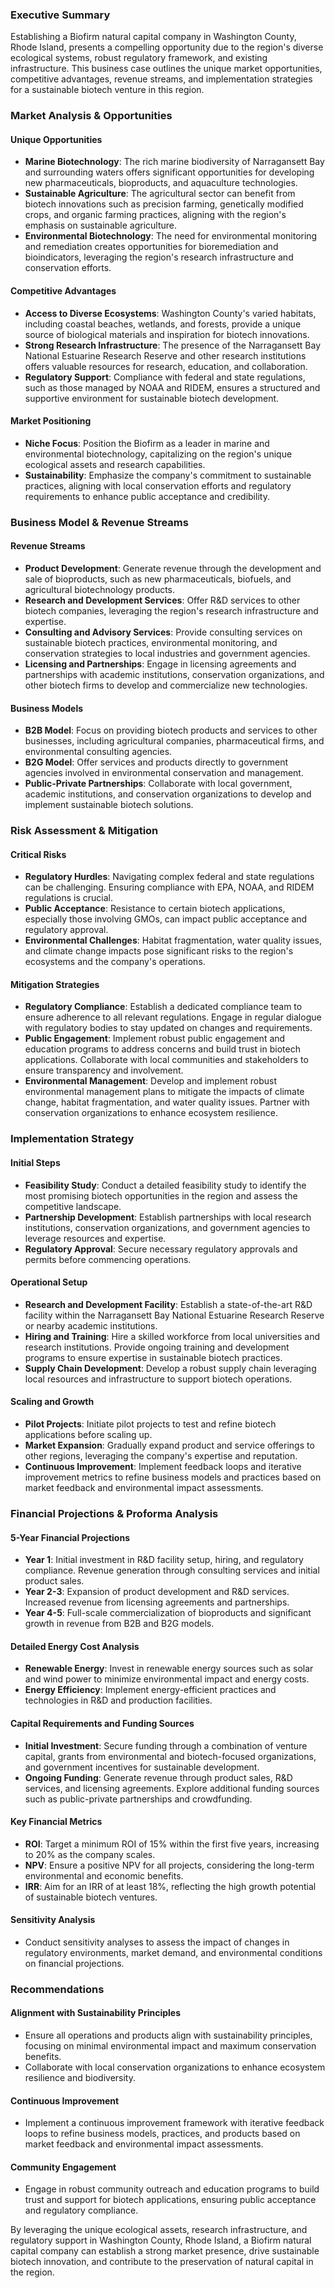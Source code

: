 ### Executive Summary

Establishing a Biofirm natural capital company in Washington County, Rhode Island, presents a compelling opportunity due to the region's diverse ecological systems, robust regulatory framework, and existing infrastructure. This business case outlines the unique market opportunities, competitive advantages, revenue streams, and implementation strategies for a sustainable biotech venture in this region.

### Market Analysis & Opportunities

#### Unique Opportunities
- **Marine Biotechnology**: The rich marine biodiversity of Narragansett Bay and surrounding waters offers significant opportunities for developing new pharmaceuticals, bioproducts, and aquaculture technologies.
- **Sustainable Agriculture**: The agricultural sector can benefit from biotech innovations such as precision farming, genetically modified crops, and organic farming practices, aligning with the region's emphasis on sustainable agriculture.
- **Environmental Biotechnology**: The need for environmental monitoring and remediation creates opportunities for bioremediation and bioindicators, leveraging the region's research infrastructure and conservation efforts.

#### Competitive Advantages
- **Access to Diverse Ecosystems**: Washington County's varied habitats, including coastal beaches, wetlands, and forests, provide a unique source of biological materials and inspiration for biotech innovations.
- **Strong Research Infrastructure**: The presence of the Narragansett Bay National Estuarine Research Reserve and other research institutions offers valuable resources for research, education, and collaboration.
- **Regulatory Support**: Compliance with federal and state regulations, such as those managed by NOAA and RIDEM, ensures a structured and supportive environment for sustainable biotech development.

#### Market Positioning
- **Niche Focus**: Position the Biofirm as a leader in marine and environmental biotechnology, capitalizing on the region's unique ecological assets and research capabilities.
- **Sustainability**: Emphasize the company's commitment to sustainable practices, aligning with local conservation efforts and regulatory requirements to enhance public acceptance and credibility.

### Business Model & Revenue Streams

#### Revenue Streams
- **Product Development**: Generate revenue through the development and sale of bioproducts, such as new pharmaceuticals, biofuels, and agricultural biotechnology products.
- **Research and Development Services**: Offer R&D services to other biotech companies, leveraging the region's research infrastructure and expertise.
- **Consulting and Advisory Services**: Provide consulting services on sustainable biotech practices, environmental monitoring, and conservation strategies to local industries and government agencies.
- **Licensing and Partnerships**: Engage in licensing agreements and partnerships with academic institutions, conservation organizations, and other biotech firms to develop and commercialize new technologies.

#### Business Models
- **B2B Model**: Focus on providing biotech products and services to other businesses, including agricultural companies, pharmaceutical firms, and environmental consulting agencies.
- **B2G Model**: Offer services and products directly to government agencies involved in environmental conservation and management.
- **Public-Private Partnerships**: Collaborate with local government, academic institutions, and conservation organizations to develop and implement sustainable biotech solutions.

### Risk Assessment & Mitigation

#### Critical Risks
- **Regulatory Hurdles**: Navigating complex federal and state regulations can be challenging. Ensuring compliance with EPA, NOAA, and RIDEM regulations is crucial.
- **Public Acceptance**: Resistance to certain biotech applications, especially those involving GMOs, can impact public acceptance and regulatory approval.
- **Environmental Challenges**: Habitat fragmentation, water quality issues, and climate change impacts pose significant risks to the region's ecosystems and the company's operations.

#### Mitigation Strategies
- **Regulatory Compliance**: Establish a dedicated compliance team to ensure adherence to all relevant regulations. Engage in regular dialogue with regulatory bodies to stay updated on changes and requirements.
- **Public Engagement**: Implement robust public engagement and education programs to address concerns and build trust in biotech applications. Collaborate with local communities and stakeholders to ensure transparency and involvement.
- **Environmental Management**: Develop and implement robust environmental management plans to mitigate the impacts of climate change, habitat fragmentation, and water quality issues. Partner with conservation organizations to enhance ecosystem resilience.

### Implementation Strategy

#### Initial Steps
- **Feasibility Study**: Conduct a detailed feasibility study to identify the most promising biotech opportunities in the region and assess the competitive landscape.
- **Partnership Development**: Establish partnerships with local research institutions, conservation organizations, and government agencies to leverage resources and expertise.
- **Regulatory Approval**: Secure necessary regulatory approvals and permits before commencing operations.

#### Operational Setup
- **Research and Development Facility**: Establish a state-of-the-art R&D facility within the Narragansett Bay National Estuarine Research Reserve or nearby academic institutions.
- **Hiring and Training**: Hire a skilled workforce from local universities and research institutions. Provide ongoing training and development programs to ensure expertise in sustainable biotech practices.
- **Supply Chain Development**: Develop a robust supply chain leveraging local resources and infrastructure to support biotech operations.

#### Scaling and Growth
- **Pilot Projects**: Initiate pilot projects to test and refine biotech applications before scaling up.
- **Market Expansion**: Gradually expand product and service offerings to other regions, leveraging the company's expertise and reputation.
- **Continuous Improvement**: Implement feedback loops and iterative improvement metrics to refine business models and practices based on market feedback and environmental impact assessments.

### Financial Projections & Proforma Analysis

#### 5-Year Financial Projections
- **Year 1**: Initial investment in R&D facility setup, hiring, and regulatory compliance. Revenue generation through consulting services and initial product sales.
- **Year 2-3**: Expansion of product development and R&D services. Increased revenue from licensing agreements and partnerships.
- **Year 4-5**: Full-scale commercialization of bioproducts and significant growth in revenue from B2B and B2G models.

#### Detailed Energy Cost Analysis
- **Renewable Energy**: Invest in renewable energy sources such as solar and wind power to minimize environmental impact and energy costs.
- **Energy Efficiency**: Implement energy-efficient practices and technologies in R&D and production facilities.

#### Capital Requirements and Funding Sources
- **Initial Investment**: Secure funding through a combination of venture capital, grants from environmental and biotech-focused organizations, and government incentives for sustainable development.
- **Ongoing Funding**: Generate revenue through product sales, R&D services, and licensing agreements. Explore additional funding sources such as public-private partnerships and crowdfunding.

#### Key Financial Metrics
- **ROI**: Target a minimum ROI of 15% within the first five years, increasing to 20% as the company scales.
- **NPV**: Ensure a positive NPV for all projects, considering the long-term environmental and economic benefits.
- **IRR**: Aim for an IRR of at least 18%, reflecting the high growth potential of sustainable biotech ventures.

#### Sensitivity Analysis
- Conduct sensitivity analyses to assess the impact of changes in regulatory environments, market demand, and environmental conditions on financial projections.

### Recommendations

#### Alignment with Sustainability Principles
- Ensure all operations and products align with sustainability principles, focusing on minimal environmental impact and maximum conservation benefits.
- Collaborate with local conservation organizations to enhance ecosystem resilience and biodiversity.

#### Continuous Improvement
- Implement a continuous improvement framework with iterative feedback loops to refine business models, practices, and products based on market feedback and environmental impact assessments.

#### Community Engagement
- Engage in robust community outreach and education programs to build trust and support for biotech applications, ensuring public acceptance and regulatory compliance.

By leveraging the unique ecological assets, research infrastructure, and regulatory support in Washington County, Rhode Island, a Biofirm natural capital company can establish a strong market presence, drive sustainable biotech innovation, and contribute to the preservation of natural capital in the region.